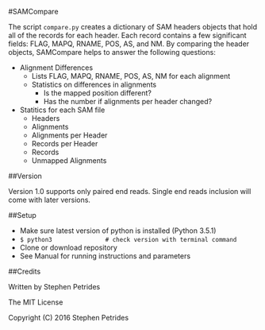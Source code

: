 #SAMCompare

The script `compare.py` creates a dictionary of SAM headers objects that hold all of the records for each header. Each record contains a few significant fields: FLAG, MAPQ, RNAME, POS, AS, and NM. By comparing the header objects, SAMCompare helps to answer the following questions:
	
- Alignment Differences
	- Lists FLAG, MAPQ, RNAME, POS, AS, NM for each alignment
	- Statistics on differences in alignments
		- Is the mapped position different?
		- Has the number if alignments per header changed?
- Statitics for each SAM file
	- Headers 
	- Alignments
	- Alignments per Header
	- Records per Header
	- Records
	- Unmapped Alignments

##Version

Version 1.0 supports only paired end reads. Single end reads inclusion will come with later versions.

##Setup
- Make sure latest version of python is installed (Python 3.5.1)
- `$ python3               # check version with terminal command`
- Clone or download repository
- See Manual for running instructions and parameters

##Credits

Written by Stephen Petrides

The MIT License

Copyright (C) 2016 Stephen Petrides
